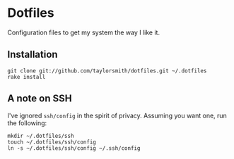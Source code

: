 Dotfiles
========

Configuration files to get my system the way I like it.

Installation
------------

    git clone git://github.com/taylorsmith/dotfiles.git ~/.dotfiles
    rake install

A note on SSH
-------------

I've ignored `ssh/config` in the spirit of privacy. Assuming you want one, run the following:

    mkdir ~/.dotfiles/ssh
    touch ~/.dotfiles/ssh/config
    ln -s ~/.dotfiles/ssh/config ~/.ssh/config
